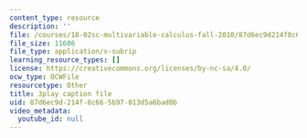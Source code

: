 ```yaml
---
content_type: resource
description: ''
file: /courses/18-02sc-multivariable-calculus-fall-2010/87d6ec9d214f8c665b97013d5a6bad0b_6paZkmBMZwQ.srt
file_size: 11606
file_type: application/x-subrip
learning_resource_types: []
license: https://creativecommons.org/licenses/by-nc-sa/4.0/
ocw_type: OCWFile
resourcetype: Other
title: 3play caption file
uid: 87d6ec9d-214f-8c66-5b97-013d5a6bad0b
video_metadata:
  youtube_id: null
---
```

